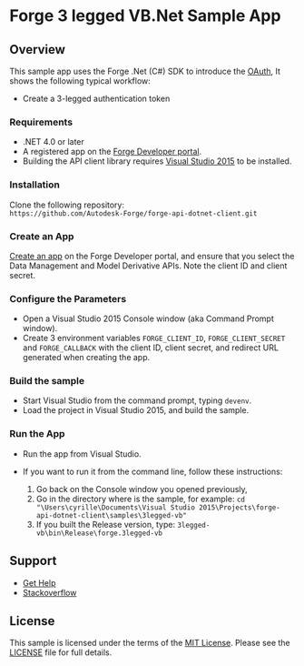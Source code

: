 # Forge 3 legged VB.Net Sample App

## Overview
This sample app uses the Forge .Net (C#) SDK to introduce the 
[OAuth](https://developer.autodesk.com/en/docs/oauth/v2/overview/), 
It shows the following typical workflow:

* Create a 3-legged authentication token


### Requirements
* .NET 4.0 or later
* A registered app on the <a href="https://developer.autodesk.com/myapps" target="_blank">Forge Developer portal</a>.
* Building the API client library requires [Visual Studio 2015](https://www.visualstudio.com/downloads/) to be installed.


### Installation
Clone the following repository:<br />
    ```https://github.com/Autodesk-Forge/forge-api-dotnet-client.git```


### Create an App
[Create an app](https://developer.autodesk.com/en/docs/oauth/v2/tutorials/create-app/) on the 
Forge Developer portal, and ensure that you select the Data Management and Model Derivative APIs. 
Note the client ID and client secret.


### Configure the Parameters
* Open a Visual Studio 2015 Console window (aka Command Prompt window).
* Create 3 environment variables `FORGE_CLIENT_ID`, `FORGE_CLIENT_SECRET` and `FORGE_CALLBACK`
with the client ID, client secret, and redirect URL generated when creating the app.


### Build the sample
* Start Visual Studio from the command prompt, typing ``` devenv ```.
* Load the project in Visual Studio 2015, and build the sample.


### Run the App
* Run the app from Visual Studio.
* If you want to run it from the command line, follow these instructions:

  1. Go back on the Console window you opened previously,
  2. Go in the directory where is the sample, for example: ``` cd "\Users\cyrille\Documents\Visual Studio 2015\Projects\forge-api-dotnet-client\samples\3legged-vb" ```
  3. If you built the Release version, type: ``` 3legged-vb\bin\Release\forge.3legged-vb ```


## Support
* [Get Help](https://developer.autodesk.com/en/support/get-help)
* [Stackoverflow](http://stackoverflow.com/questions/tagged/forge)


## License

This sample is licensed under the terms of the [MIT License](http://opensource.org/licenses/MIT).
Please see the [LICENSE](LICENSE) file for full details.
